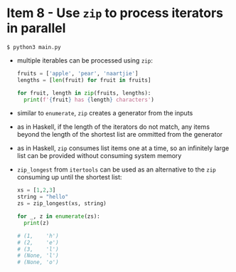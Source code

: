 # Item 8 - Use `zip` to process iterators in parallel

```
$ python3 main.py
```

- multiple iterables can be processed using `zip`:

  ```python
  fruits = ['apple', 'pear', 'naartjie']
  lengths = [len(fruit) for fruit in fruits]

  for fruit, length in zip(fruits, lengths):
    print(f'{fruit} has {length} characters')
  ```
- similar to `enumerate`, `zip` creates a generator from the inputs
- as in Haskell, if the length of the iterators do not match, any items beyond
  the length of the shortest list are ommitted from the generator
- as in Haskell, `zip` consumes list items one at a time, so an infinitely large
  list can be provided without consuming system memory
- `zip_longest` from `itertools` can be used as an alternative to the `zip`
  consuming up until the shortest list:

  ```python
  xs = [1,2,3]
  string = "hello"
  zs = zip_longest(xs, string)

  for _, z in enumerate(zs):
    print(z)

  # (1,    'h')
  # (2,    'e')
  # (3,    'l')
  # (None, 'l')
  # (None, 'o')
  ```
